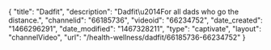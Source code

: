 {
    "title": "Dadfit",
    "description": "Dadfit\u2014For all dads who go the distance.",
    "channelid": "66185736",
    "videoid": "66234752",
    "date_created": "1466296291",
    "date_modified": "1467328211",
    "type": "captivate",
    "layout": "channelVideo",
    "url": "\/health-wellness\/dadfit\/66185736-66234752"
}
